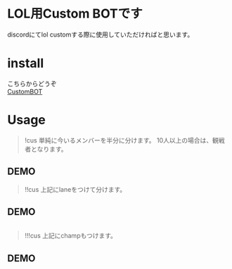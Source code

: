 # LOL用Custom BOTです

discordにてlol customする際に使用していただければと思います。

# install
こちらからどうぞ<br>
[CustomBOT](https://discord.com/oauth2/authorize?client_id=575692856178769951&permissions=0&scope=bot)

# Usage

>!cus
単純に今いるメンバーを半分に分けます。
10人以上の場合は、観戦者となります。
## DEMO

>!!cus
上記にlaneをつけて分けます。
## DEMO
```

```


>!!!cus
上記にchampもつけます。
## DEMO